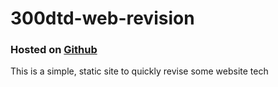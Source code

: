 # 300dtd-web-revision

### Hosted on [Github](https://waimea-igdaikee.github.io/300dtd-web-revision/)

This is a simple, static site to quickly revise some website tech